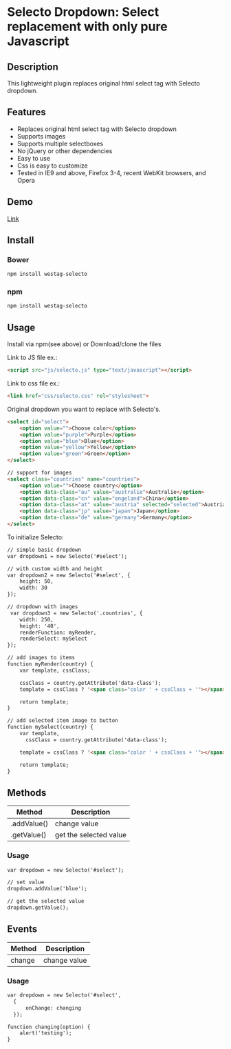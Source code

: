 # Selecto Dropdown: Select replacement with only pure Javascript

## Description 

This lightweight plugin replaces original html select tag with Selecto dropdown. 

## Features

* Replaces original html select tag with Selecto dropdown
* Supports images
* Supports multiple selectboxes
* No jQuery or other dependencies
* Easy to use
* Css is easy to customize
* Tested in IE9 and above, Firefox 3-4, recent WebKit browsers, and Opera

## Demo

[Link](https://westag.github.io/selecto/)

## Install

### Bower
```html
npm install westag-selecto
```

### npm
```html
npm install westag-selecto
```

## Usage

Install via npm(see above) or Download/clone the files

Link to JS file ex.:
```html
<script src="js/selecto.js" type="text/javascript"></script>
```

Link to css file ex.:
```html
<link href="css/selecto.css" rel="stylesheet"> 
```

Original dropdown you want to replace with Selecto's.
```html
<select id="select">
    <option value="">Choose color</option>
    <option value="purple">Purple</option>
    <option value="blue">Blue</option>
    <option value="yellow">Yellow</option>
    <option value="green">Green</option>
</select>

// support for images
<select class="countries" name="countries">
    <option value="">Choose country</option>
    <option data-class="au" value="australie">Australie</option>
    <option data-class="cn" value="engeland">China</option>
    <option data-class="at" value="austria" selected="selected">Austria</option>
    <option data-class="jp" value="japan">Japan</option>
    <option data-class="de" value="germany">Germany</option>
</select>
```

To initialize Selecto:
```html
// simple basic dropdown
var dropdown1 = new Selecto('#select');

// with custom width and height
var dropdown2 = new Selecto('#select', {
    height: 50,
    width: 30
});

// dropdown with images
 var dropdown3 = new Selecto('.countries', {
    width: 250,
    height: '40',
    renderFunction: myRender,
    renderSelect: mySelect
});

// add images to items
function myRender(country) {
    var template, cssClass;

    cssClass = country.getAttribute('data-class');
    template = cssClass ? '<span class="color ' + cssClass + '"></span>' + country.textContent : country.textContent;

    return template;
}

// add selected item image to button
function mySelect(country) {
    var template,
      cssClass = country.getAttribute('data-class');

    template = cssClass ? '<span class="color ' + cssClass + '"></span>' + country.textContent : country.textContent;

    return template;
}
```

## Methods

Method | Description
------ | -----------
.addValue() | change value
.getValue() | get the selected value

### Usage

```html
var dropdown = new Selecto('#select');

// set value
dropdown.addValue('blue');

// get the selected value
dropdown.getValue();
```

## Events

Method | Description
------ | -----------
change | change value

### Usage

```html
var dropdown = new Selecto('#select',
  {
      onChange: changing
  });

function changing(option) {
    alert('testing');
}
```


